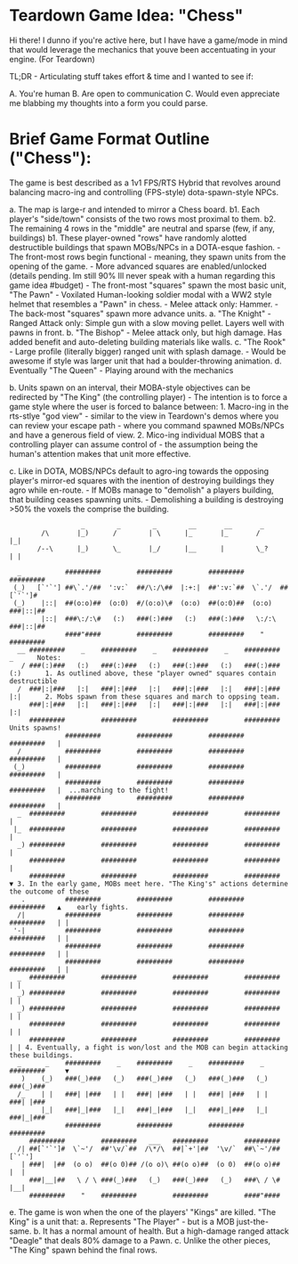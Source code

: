# Teardown Game Idea: "Chess"

Hi there!  I dunno if you're active here, but I have have a game/mode in mind that would leverage the mechanics that youve been accentuating in your engine. (For Teardown)

TL;DR - Articulating stuff takes effort & time and I wanted to see if:

A. You're human
B. Are open to communication
C. Would even appreciate me blabbing my thoughts into a form you could parse.

# Brief Game Format Outline ("Chess"):

The game is best described as a 1v1 FPS/RTS Hybrid that revolves around balancing macro-ing and controlling (FPS-style) dota-spawn-style NPCs.

a. The map is large-r and intended to mirror a Chess board.
    b1. Each player's "side/town" consists of the two rows most proximal to them.
    b2. The remaining 4 rows in the "middle" are neutral and sparse (few, if any, buildings)
    b1. These player-owned "rows" have randomly alotted destructible buildings that spawn MOBs/NPCs in a DOTA-esque fashion.
        - The front-most rows begin functional - meaning, they spawn units from the opening of the game.
            - More advanced squares are enabled/unlocked (details pending. Im still 90% Ill never speak with a human regarding this game idea #budget)
        - The front-most "squares" spawn the most basic unit, "The Pawn"
            - Voxilated Human-looking soldier modal with a WW2 style helmet that resembles a "Pawn" in chess.
            - Melee attack only: Hammer.
        - The back-most "squares" spawn more advance units.
            a. "The Knight"
                - Ranged Attack only: Simple gun with a slow moving pellet. Layers well with pawns in front.
            b. "The Bishop"
                - Melee attack only, but high damage. Has added benefit and auto-deleting building materials like walls.
            c. "The Rook"
                - Large profile (literally bigger) ranged unit with splash damage.
                - Would be awesome if style was larger unit that had a boulder-throwing animation.
            d. Eventually "The Queen"
                - Playing around with the mechanics

b. Units spawn on an interval, their MOBA-style objectives can be redirected by "The King" (the controlling player)
    - The intention is to force a game style where the user is forced to balance between:
        1. Macro-ing in the rts-stlye "god view" - similar to the view in Teardown's demos where you can review your escape path - where you command spawned MOBs/NPCs and have a generous field of view.
        2. Mico-ing individual MOBS that a controlling player can assume control of - the assumption being the human's attention makes that unit more effective.

c. Like in DOTA, MOBS/NPCs default to agro-ing towards the opposing player's mirror-ed squares with the inention of destroying buildings they agro while en-route.
    - If MOBs manage to "demolish" a players building, that building ceases spawning units.
    -  Demolishing a building is destroying >50% the voxels the comprise the building.


```
                  _        _        _        __       __       _
        /\       |_)      /        | \      |_       |_       /        |_|
       /--\      |_)      \_       |_/      |__      |        \_?      | |

  _           #########         #########         #########         #########
 (_)   [`'`'] ##\`.'/##  ':v:`  ##/\:/\##  |:+:|  ##':v:`##  \`.'/  ##[`'`']#  
 (_)    |::|  ##(o:o)##  (o:0)  #/(o:o)\#  (o:o)  ##(o:0)##  (o:o)  ###|::|##
        |::|  ###\:/:\#   (:)   ###(:)###   (:)   ###(:)###   \:/:\ ###|::|##
              ####"####         #########         #########    "    #########
  __ #########    _    #########    _    #########    _    #########    _      Notes:
   / ###(:)###   (:)   ###(:)###   (:)   ###(:)###   (:)   ###(:)###   (:)      1. As outlined above, these "player owned" squares contain destructible
  /  ###|:|###   |:|   ###|:|###   |:|   ###|:|###   |:|   ###|:|###   |:|      2. Mobs spawn from these squares and march to oppsing team.
     ###|:|###   |:|   ###|:|###   |:|   ###|:|###   |:|   ###|:|###   |:|      
     #########         #########         #########         #########              Units spawns!
              #########         #########         #########         #########   |
  /           #########         #########         #########         #########   |
 (_)          #########         #########         #########         #########   |
              #########         #########         #########         #########   |  ...marching to the fight!
              #########         #########         #########         #########   |
  _  #########         #########         #########         #########            |
 |_  #########         #########         #########         #########            |
  _) #########         #########         #########         #########            |
     #########         #########         #########         #########            |
     #########         #########         #########         #########            ▼ 3. In the early game, MOBs meet here. "The King's" actions determine the outcome of these
   .          #########         #########         #########         #########   ▲    early fights.
  /|          #########         #########         #########         #########   | |
 '-|          #########         #########         #########         #########   | |
              #########         #########         #########         #########   | |
              #########         #########         #########         #########   | |
  _  #########         #########         #########         #########            | |
  _) #########         #########         #########         #########            | |
  _) #########         #########         #########         #########            | |
     #########         #########         #########         #########            | |
     #########         #########         #########         #########            | | 4. Eventually, a fight is won/lost and the MOB can begin attacking these buildings.
  _      _    #########    _    #########    _    #########    _    #########     ▼
   )    (_)   ###(_)###   (_)   ###(_)###   (_)   ###(_)###   (_)   ###(_)###   
  /_    | |   ###| |###   | |   ###| |###   | |   ###| |###   | |   ###| |###   
        |_|   ###|_|###   |_|   ###|_|###   |_|   ###|_|###   |_|   ###|_|###   
              #########         #########         #########         #########   
     #########         #########   ___   #########         #########            
  /| ##[`'`']#  \`~'/  ##'\v/`##  /\*/\  ##|`+'|##  '\v/`  ##\`~'/##  [`'`']    
   | ###|  |##  (o o)  ##(o 0)## /(o o)\ ##(o o)##  (o 0)  ##(o o)##   |  |     
     ###|__|##   \ / \ ###(_)###   (_)   ###(_)###   (_)   ###\ / \#   |__|     
     #########    "    #########         #########         ####"####            
```

e. The game is won when the one of the players' "Kings" are killed.  "The King" is a unit that:
    a. Represents "The Player" - but is a MOB just-the-same.
    b. It has a normal amount of health. But a high-damage ranged attack "Deagle" that deals 80% damage to a Pawn.
    c. Unlike the other pieces, "The King" spawn behind the final rows.

